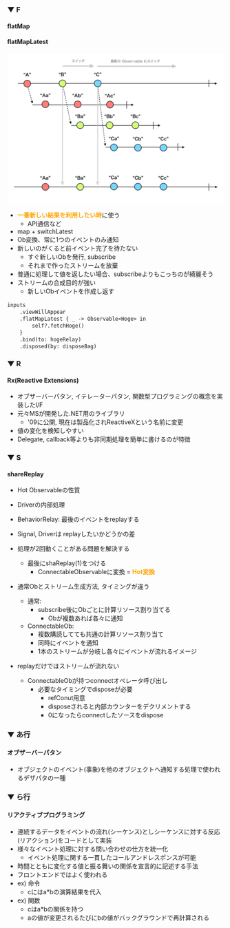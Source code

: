 ### ▼ F
#### flatMap


#### flatMapLatest
![test](https://raw.githubusercontent.com/tony1224/StreamPractice/main/Images/IMG_7807.WEBP)
- <b><span style="color: orange; ">一番新しい結果を利用したい時</b>に使う
  - API通信など
- map + switchLatest
- Ob変換、常に1つのイベントのみ通知
- 新しいのがくると前イベント完了を待たない
  - すぐ新しいObを発行, subscribe
  - それまで作ったストリームを放棄
- 普通に処理して値を返したい場合、subscribeよりもこっちのが綺麗そう  
- ストリームの合成目的が強い
  - 新しいObイベントを作成し返す
```
inputs
    .viewWillAppear
    .flatMapLatest { _ -> Observable<Hoge> in
        self?.fetchHoge()
    }
    .bind(to: hogeRelay)
    .disposed(by: disposeBag)    
```

### ▼ R
#### Rx(Reactive Extensions)
- オブザーバーパタン, イテレーターパタン, 関数型プログラミングの概念を実装したI/F
- 元々MSが開発した.NET用のライブラリ
    - '09に公開, 現在は製品化されReactiveXという名前に変更
- 値の変化を検知しやすい
- Delegate, callback等よりも非同期処理を簡単に書けるのが特徴

### ▼ S
#### shareReplay
- Hot Observableの性質
- Driverの内部処理
- BehaviorRelay: 最後のイベントをreplayする
- Signal, Driverは replayしたいかどうかの差

- 処理が2回動くことがある問題を解決する
  - 最後にshaReplay(1)をつける
    - ConnectableObservableに変換 = <b><span style="color: orange; ">Hot変換</b>
- 通常Obとストリーム生成方法, タイミングが違う
  - 通常: 
    - subscribe後にObごとに計算リソース割り当てる               
      - Obが複数あれば各々に通知
  - ConnectableOb:
    - 複数購読してても共通の計算リソース割り当て
    - 同時にイベントを通知
    - 1本のストリームが分岐し各々にイベントが流れるイメージ
- replayだけではストリームが流れない
  - ConnectableObが持つconnectオペレータ呼び出し
    - 必要なタイミングでdisposeが必要
      - refConut用意
      - disposeされると内部カウンターをデクリメントする
      - 0になったらconnectしたソースをdispose

### ▼ あ行
#### オブザーバーパタン
- オブジェクトのイベント(事象)を他のオブジェクトへ通知する処理で使われるデザパタの一種

### ▼ ら行
#### リアクティブプログラミング
- 連続するデータをイベントの流れ(シーケンス)としシーケンスに対する反応(リアクション)をコードとして実装
- 様々なイベント処理に対する問い合わせの仕方を統一化
    - イベント処理に関する一貫したコールアンドレスポンスが可能
- 時間とともに変化する値と振る舞いの関係を宣言的に記述する手法
- フロントエンドではよく使われる
- ex) 命令
    - cにはa*bの演算結果を代入
- ex) 関数
    - cはa*bの関係を持つ
    - aの値が変更されるたびにbの値がバックグラウンドで再計算される



